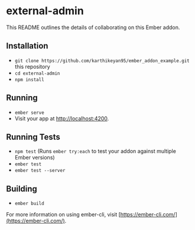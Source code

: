 # external-admin

This README outlines the details of collaborating on this Ember addon.

## Installation

* `git clone https://github.com/karthikeyan95/ember_addon_example.git` this repository
* `cd external-admin`
* `npm install`

## Running

* `ember serve`
* Visit your app at [http://localhost:4200](http://localhost:4200).

## Running Tests

* `npm test` (Runs `ember try:each` to test your addon against multiple Ember versions)
* `ember test`
* `ember test --server`

## Building

* `ember build`

For more information on using ember-cli, visit [https://ember-cli.com/](https://ember-cli.com/).
